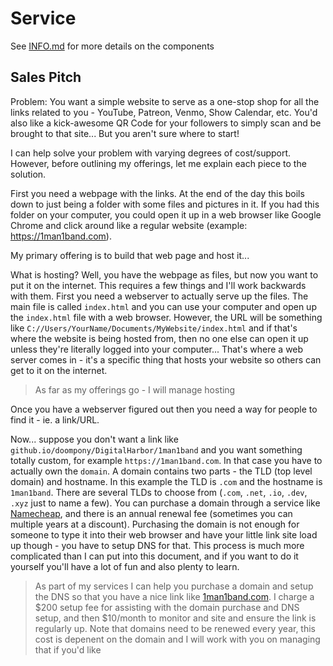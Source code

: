 # Service

See [INFO.md](INFO.md) for more details on the components


## Sales Pitch

Problem: You want a simple website to serve as a one-stop shop for all the
links related to you - YouTube, Patreon, Venmo, Show Calendar, etc. You'd also
like a kick-awesome QR Code for your followers to simply scan and be brought to
that site... But you aren't sure where to start!

I can help solve your problem with varying degrees of cost/support. However,
before outlining my offerings, let me explain each piece to the solution.

First you need a webpage with the links. At the end of the day this boils down
to just being a folder with some files and pictures in it. If you had this
folder on your computer, you could open it up in a web browser like Google
Chrome and click around like a regular website (example: https://1man1band.com).

My primary offering is to build that web page and host it...

What is hosting? Well, you have the webpage as files, but now you want to put
it on the internet. This requires a few things and I'll work backwards with
them. First you need a webserver to actually serve up the files. The main file
is called `index.html` and you can use your computer and open up the
`index.html` file with a web browser. However, the URL will be something like
`C://Users/YourName/Documents/MyWebsite/index.html` and if that's where the
website is being hosted from, then no one else can open it up unless they're
literally logged into your computer... That's where a web server comes in -
it's a specific thing that hosts your website so others can get to it on
the internet.

> As far as my offerings go - I will manage hosting 

Once you have a webserver figured out then you need a way for people to find it - ie. a link/URL.

Now... suppose you don't want a link like `github.io/doompony/DigitalHarbor/1man1band` and you want
something totally custom, for example `https://1man1band.com`. In that case you
have to actually own the `domain`. A domain contains two parts - the TLD (top
level domain) and hostname. In this example the TLD is `.com` and the
hostname is `1man1band`. There are several TLDs to choose from (`.com`,
`.net`, `.io`, `.dev`, `.xyz` just to name a few). You can purchase a domain
through a service like [Namecheap](https://www.namecheap.com), and there is an
annual renewal fee (sometimes you can multiple years at a discount). Purchasing
the domain is not enough for someone to type it into their web browser and have
your little link site load up though - you have to setup DNS for that.
This process is much more complicated than I can put into this document, and if
you want to do it yourself you'll have a lot of fun and also plenty to learn.

> As part of my services I can help you purchase a domain and setup the DNS so
> that you have a nice link like [1man1band.com](https://www.1man1band.com). I
> charge a $200 setup fee for assisting with the domain purchase and DNS setup,
> and then $10/month to monitor and site and ensure the link is regularly up.
> Note that domains need to be renewed every year, this cost is depenent on the
domain and I will work with you on managing that if you'd like
